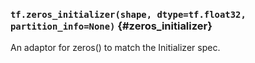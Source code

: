 ### `tf.zeros_initializer(shape, dtype=tf.float32, partition_info=None)` {#zeros_initializer}

An adaptor for zeros() to match the Initializer spec.

